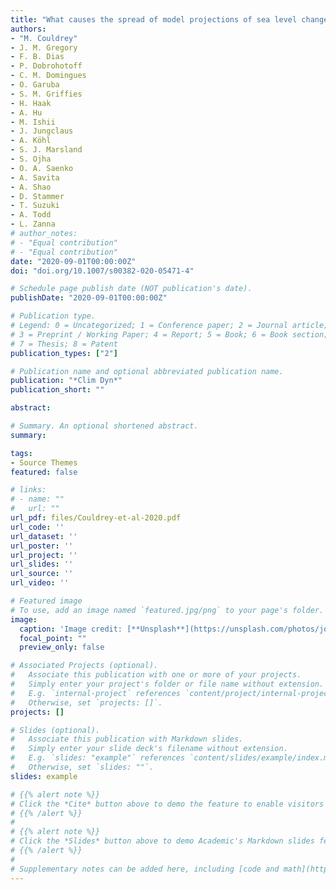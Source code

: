 ```yaml
---
title: "What causes the spread of model projections of sea level change in response to greenhouse gas forcing?"
authors:
- "M. Couldrey"
- J. M. Gregory 
- F. B. Dias 
- P. Dobrohotoff 
- C. M. Domingues 
- O. Garuba 
- S. M. Griffies 
- H. Haak 
- A. Hu 
- M. Ishii 
- J. Jungclaus 
- A. Köhl 
- S. J. Marsland 
- S. Ojha 
- O. A. Saenko 
- A. Savita 
- A. Shao 
- D. Stammer 
- T. Suzuki 
- A. Todd 
- L. Zanna
# author_notes:
# - "Equal contribution"
# - "Equal contribution"
date: "2020-09-01T00:00:00Z"
doi: "doi.org/10.1007/s00382-020-05471-4" 

# Schedule page publish date (NOT publication's date).
publishDate: "2020-09-01T00:00:00Z"

# Publication type.
# Legend: 0 = Uncategorized; 1 = Conference paper; 2 = Journal article;
# 3 = Preprint / Working Paper; 4 = Report; 5 = Book; 6 = Book section;
# 7 = Thesis; 8 = Patent
publication_types: ["2"]

# Publication name and optional abbreviated publication name.
publication: "*Clim Dyn*"
publication_short: ""

abstract: 

# Summary. An optional shortened abstract.
summary: 

tags:
- Source Themes
featured: false

# links:
# - name: ""
#   url: ""
url_pdf: files/Couldrey-et-al-2020.pdf
url_code: ''
url_dataset: ''
url_poster: ''
url_project: ''
url_slides: ''
url_source: ''
url_video: ''

# Featured image
# To use, add an image named `featured.jpg/png` to your page's folder. 
image:
  caption: 'Image credit: [**Unsplash**](https://unsplash.com/photos/jdD8gXaTZsc)'
  focal_point: ""
  preview_only: false

# Associated Projects (optional).
#   Associate this publication with one or more of your projects.
#   Simply enter your project's folder or file name without extension.
#   E.g. `internal-project` references `content/project/internal-project/index.md`.
#   Otherwise, set `projects: []`.
projects: []

# Slides (optional).
#   Associate this publication with Markdown slides.
#   Simply enter your slide deck's filename without extension.
#   E.g. `slides: "example"` references `content/slides/example/index.md`.
#   Otherwise, set `slides: ""`.
slides: example

# {{% alert note %}}
# Click the *Cite* button above to demo the feature to enable visitors to import publication metadata into their reference management software.
# {{% /alert %}}
# 
# {{% alert note %}}
# Click the *Slides* button above to demo Academic's Markdown slides feature.
# {{% /alert %}}
# 
# Supplementary notes can be added here, including [code and math](https://sourcethemes.com/academic/docs/writing-markdown-latex/).
---
```

